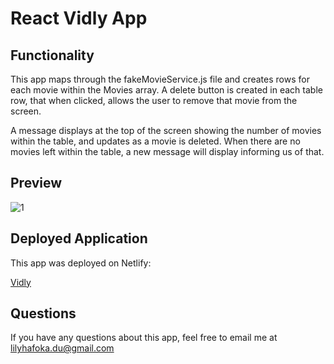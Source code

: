 # React Vidly App

## Functionality

This app maps through the fakeMovieService.js file and creates rows for each movie within the Movies array. A delete button is created in each table row, that when clicked, allows the user to remove that movie from the screen. 

A message displays at the top of the screen showing the number of movies within the table, and updates as a movie is deleted. When there are no movies left within the table, a new message will display informing us of that. 

## Preview 

![1](https://user-images.githubusercontent.com/68487859/112238376-239d3900-8c0a-11eb-864e-88afbbab8789.png)

## Deployed Application 

This app was deployed on Netlify: 

<a href="https://festive-blackwell-2bc162.netlify.app/">Vidly</a>

## Questions

If you have any questions about this app, feel free to email me at lilyhafoka.du@gmail.com